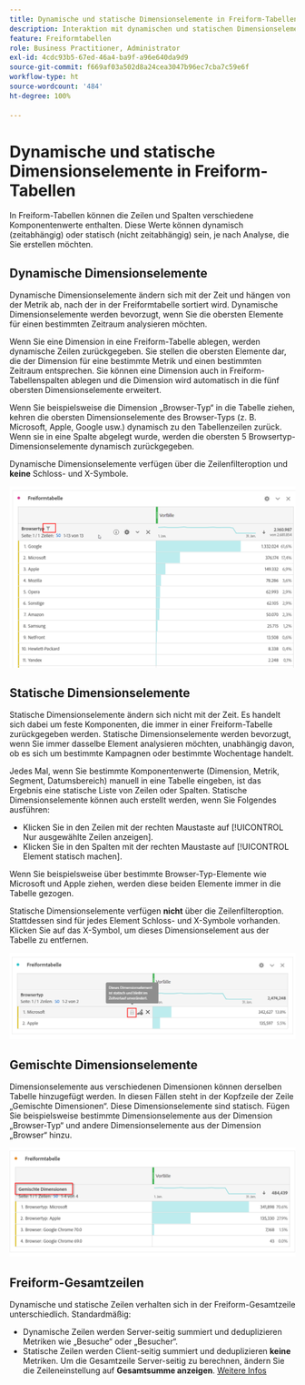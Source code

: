 ```yaml
---
title: Dynamische und statische Dimensionselemente in Freiform-Tabellen
description: Interaktion mit dynamischen und statischen Dimensionselementen in Tabellen.
feature: Freiformtabellen
role: Business Practitioner, Administrator
exl-id: 4cdc93b5-67ed-46a4-ba9f-a96e640da9d9
source-git-commit: f669af03a502d8a24cea3047b96ec7cba7c59e6f
workflow-type: ht
source-wordcount: '484'
ht-degree: 100%

---
```


# Dynamische und statische Dimensionselemente in Freiform-Tabellen

In Freiform-Tabellen können die Zeilen und Spalten verschiedene Komponentenwerte enthalten. Diese Werte können dynamisch (zeitabhängig) oder statisch (nicht zeitabhängig) sein, je nach Analyse, die Sie erstellen möchten.

## Dynamische Dimensionselemente

Dynamische Dimensionselemente ändern sich mit der Zeit und hängen von der Metrik ab, nach der in der Freiformtabelle sortiert wird. Dynamische Dimensionselemente werden bevorzugt, wenn Sie die obersten Elemente für einen bestimmten Zeitraum analysieren möchten.

Wenn Sie eine Dimension in eine Freiform-Tabelle ablegen, werden dynamische Zeilen zurückgegeben. Sie stellen die obersten Elemente dar, die der Dimension für eine bestimmte Metrik und einen bestimmten Zeitraum entsprechen. Sie können eine Dimension auch in Freiform-Tabellenspalten ablegen und die Dimension wird automatisch in die fünf obersten Dimensionselemente erweitert.

Wenn Sie beispielsweise die Dimension „Browser-Typ“ in die Tabelle ziehen, kehren die obersten Dimensionselemente des Browser-Typs (z. B. Microsoft, Apple, Google usw.) dynamisch zu den Tabellenzeilen zurück. Wenn sie in eine Spalte abgelegt wurde, werden die obersten 5 Browsertyp-Dimensionselemente dynamisch zurückgegeben.

Dynamische Dimensionselemente verfügen über die Zeilenfilteroption und **keine** Schloss- und X-Symbole.

![](assets/dynamic-items.png)

## Statische Dimensionselemente

Statische Dimensionselemente ändern sich nicht mit der Zeit. Es handelt sich dabei um feste Komponenten, die immer in einer Freiform-Tabelle zurückgegeben werden. Statische Dimensionselemente werden bevorzugt, wenn Sie immer dasselbe Element analysieren möchten, unabhängig davon, ob es sich um bestimmte Kampagnen oder bestimmte Wochentage handelt.

Jedes Mal, wenn Sie bestimmte Komponentenwerte (Dimension, Metrik, Segment, Datumsbereich) manuell in eine Tabelle eingeben, ist das Ergebnis eine statische Liste von Zeilen oder Spalten. Statische Dimensionselemente können auch erstellt werden, wenn Sie Folgendes ausführen:

* Klicken Sie in den Zeilen mit der rechten Maustaste auf [!UICONTROL Nur ausgewählte Zeilen anzeigen].
* Klicken Sie in den Spalten mit der rechten Maustaste auf [!UICONTROL Element statisch machen].

Wenn Sie beispielsweise über bestimmte Browser-Typ-Elemente wie Microsoft und Apple ziehen, werden diese beiden Elemente immer in die Tabelle gezogen.

Statische Dimensionselemente verfügen **nicht** über die Zeilenfilteroption. Stattdessen sind für jedes Element Schloss- und X-Symbole vorhanden. Klicken Sie auf das X-Symbol, um dieses Dimensionselement aus der Tabelle zu entfernen.

![](assets/static-items.png)

## Gemischte Dimensionselemente

Dimensionselemente aus verschiedenen Dimensionen können derselben Tabelle hinzugefügt werden. In diesen Fällen steht in der Kopfzeile der Zeile „Gemischte Dimensionen“. Diese Dimensionselemente sind statisch. Fügen Sie beispielsweise bestimmte Dimensionselemente aus der Dimension „Browser-Typ“ und andere Dimensionselemente aus der Dimension „Browser“ hinzu.

![](assets/mixed-dimensions.png)

## Freiform-Gesamtzeilen

Dynamische und statische Zeilen verhalten sich in der Freiform-Gesamtzeile unterschiedlich. Standardmäßig:

* Dynamische Zeilen werden Server-seitig summiert und deduplizieren Metriken wie „Besuche“ oder „Besucher“.
* Statische Zeilen werden Client-seitig summiert und deduplizieren **keine** Metriken. Um die Gesamtzeile Server-seitig zu berechnen, ändern Sie die Zeileneinstellung auf **Gesamtsumme anzeigen**. [Weitere Infos](https://experienceleague.adobe.com/docs/analytics/analyze/analysis-workspace/visualizations/freeform-table/workspace-totals.html?lang=de)
